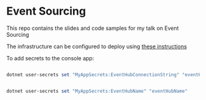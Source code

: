 # Event Sourcing

This repo contains the slides and code samples for my talk on Event Sourcing

The infrastructure can be configured to deploy using [these instructions](https://learn.microsoft.com/en-us/azure/azure-resource-manager/bicep/deploy-github-actions?tabs=userlevel%2CCLI)

To add secrets to the console app:

```powershell

dotnet user-secrets set "MyAppSecrets:EventHubConnectionString" "eventHubConnectionString"

```

```powershell

dotnet user-secrets set "MyAppSecrets:EventHubName" "eventHubName"

```
